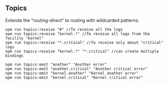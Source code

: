 ## Topics

Extends the "routing-direct" to routing with wildcarded patterns.

```
npm run topics:receive "#" //To receive all the logs
npm run topics:receive "kernel.*" //To receive all logs from the facility "kernel"
npm run topics:receive "*.critical" //To receive only about "critical" logs
npm run topics:receive "kernel.*" "*.critical" //can create multiple bindings
```

```
npm run topics:emit "anather" "Another error"
npm run topics:emit "anather.critical" "Another critical error"
npm run topics:emit "kernel.anather" "Kernel anather error"
npm run topics:emit "kernel.critical" "Kernel critical error"
```

